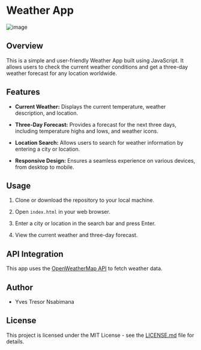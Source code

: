 # Weather App

![image](https://github.com/yvestresor/Weather-App/assets/133379929/9831ccba-bcc7-4622-9054-d1ec7a863271)

## Overview

This is a simple and user-friendly Weather App built using JavaScript. It allows users to check the current weather conditions and get a three-day weather forecast for any location worldwide.

## Features

- **Current Weather:** Displays the current temperature, weather description, and location.

- **Three-Day Forecast:** Provides a forecast for the next three days, including temperature highs and lows, and weather icons.

- **Location Search:** Allows users to search for weather information by entering a city or location.

- **Responsive Design:** Ensures a seamless experience on various devices, from desktop to mobile.

## Usage

1. Clone or download the repository to your local machine.

2. Open `index.html` in your web browser.

3. Enter a city or location in the search bar and press Enter.

4. View the current weather and three-day forecast.

## API Integration

This app uses the [OpenWeatherMap API](https://openweathermap.org/api) to fetch weather data.

## Author

- Yves Tresor Nsabimana

## License

This project is licensed under the MIT License - see the [LICENSE.md](LICENSE.md) file for details.
